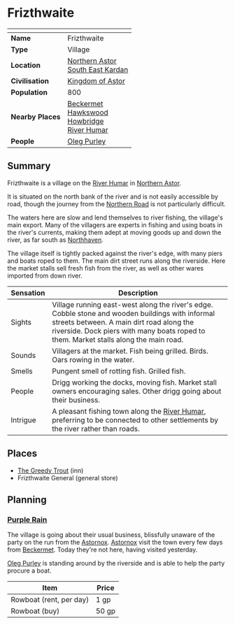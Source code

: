 # Frizthwaite

| []() | |
| --- | --- |
| **Name** | Frizthwaite |
| **Type** | Village |
| **Location** | [Northern Astor](../regions/northern-astor.md)<br>[South East Kardan](../regions/south-east-kardan.md) |
| **Civilisation** | [Kingdom of Astor](../../civilisations/kingdom-of-astor/kingdom-of-astor.md) |
| **Population** | 800 |
| **Nearby Places** | [Beckermet](../towns/beckermet.md)<br>[Hawkswood](../forests/hawkswood.md)<br>[Howbridge](../towns/howbridge.md)<br>[River Humar](../rivers-lakes/river-humar.md) |
| **People** | [Oleg Purley](../../characters/oleg-purley.md) |

## Summary

Frizthwaite is a village on the [River Humar](../rivers-lakes/river-humar.md) in [Northern Astor](../regions/northern-astor.md).

It is situated on the north bank of the river and is not easily accessible by road, though the journey from the [Northern Road](../roads/northern-road.md) is not particularly difficult.

The waters here are slow and lend themselves to river fishing, the village's main export. Many of the villagers are experts in fishing and using boats in the river's currents, making them adept at moving goods up and down the river, as far south as [Northhaven](../cities/northhaven.md).

The village itself is tightly packed against the river's edge, with many piers and boats roped to them. The main dirt street runs along the riverside. Here the market stalls sell fresh fish from the river, as well as other wares imported from down river.

| Sensation | Description |
| ---- | --- |
| Sights | Village running east-west along the river's edge. Cobble stone and wooden buildings with informal streets between. A main dirt road along the riverside. Dock piers with many boats roped to them. Market stalls along the main road. |
| Sounds | Villagers at the market. Fish being grilled. Birds. Oars rowing in the water. |
| Smells | Pungent smell of rotting fish. Grilled fish. |
| People | Drigg working the docks, moving fish. Market stall owners encouraging sales. Other drigg going about their business. |
| Intrigue | A pleasant fishing town along the [River Humar](../rivers-lakes/river-humar.md), preferring to be connected to other settlements by the river rather than roads. |

## Places

- [The Greedy Trout](../buildings/inns-taverns/the-greedy-trout.md) (inn)
- Frizthwaite General (general store)

## Planning

### [Purple Rain](../../campaigns/purple-rain.md)

The village is going about their usual business, blissfully unaware of the party on the run from the [Astornox](../../organisations/astornox/astornox.md). [Astornox](../../organisations/astornox/astornox.md) visit the town every few days from [Beckermet](../towns/beckermet.md). Today they're not here, having visited yesterday.

[Oleg Purley](../../characters/oleg-purley.md) is standing around by the riverside and is able to help the party procure a boat.

| Item | Price |
| --- | --- |
| Rowboat (rent, per day) | 1 gp |
| Rowboat (buy) | 50 gp |

